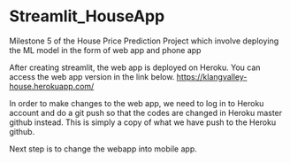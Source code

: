 # Streamlit_HouseApp
Milestone 5 of the House Price Prediction Project which involve deploying the ML model in the form of web app and phone app

After creating streamlit, the web app is deployed on Heroku. You can access the web app version in the link below.
https://klangvalley-house.herokuapp.com/

In order to make changes to the web app, we need to log in to Heroku account and do a git push so that the codes are changed in Heroku master github instead. This is simply a copy of what we have push to the Heroku github.

Next step is to change the webapp into mobile app.
